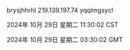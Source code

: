 brysjhhrhl 219.139.197.74 yqqlmgsycl

2024年 10月 29日 星期二 11:30:02 CST

2024年 10月 29日 星期二 03:30:02 GMT
